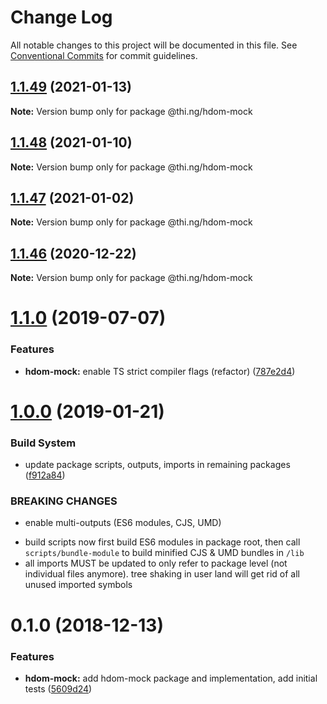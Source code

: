 # Change Log

All notable changes to this project will be documented in this file.
See [Conventional Commits](https://conventionalcommits.org) for commit guidelines.

## [1.1.49](https://github.com/thi-ng/umbrella/compare/@thi.ng/hdom-mock@1.1.48...@thi.ng/hdom-mock@1.1.49) (2021-01-13)

**Note:** Version bump only for package @thi.ng/hdom-mock





## [1.1.48](https://github.com/thi-ng/umbrella/compare/@thi.ng/hdom-mock@1.1.47...@thi.ng/hdom-mock@1.1.48) (2021-01-10)

**Note:** Version bump only for package @thi.ng/hdom-mock





## [1.1.47](https://github.com/thi-ng/umbrella/compare/@thi.ng/hdom-mock@1.1.46...@thi.ng/hdom-mock@1.1.47) (2021-01-02)

**Note:** Version bump only for package @thi.ng/hdom-mock





## [1.1.46](https://github.com/thi-ng/umbrella/compare/@thi.ng/hdom-mock@1.1.45...@thi.ng/hdom-mock@1.1.46) (2020-12-22)

**Note:** Version bump only for package @thi.ng/hdom-mock





# [1.1.0](https://github.com/thi-ng/umbrella/compare/@thi.ng/hdom-mock@1.0.16...@thi.ng/hdom-mock@1.1.0) (2019-07-07)

### Features

* **hdom-mock:** enable TS strict compiler flags (refactor) ([787e2d4](https://github.com/thi-ng/umbrella/commit/787e2d4))

# [1.0.0](https://github.com/thi-ng/umbrella/compare/@thi.ng/hdom-mock@0.1.5...@thi.ng/hdom-mock@1.0.0) (2019-01-21)

### Build System

* update package scripts, outputs, imports in remaining packages ([f912a84](https://github.com/thi-ng/umbrella/commit/f912a84))

### BREAKING CHANGES

* enable multi-outputs (ES6 modules, CJS, UMD)

- build scripts now first build ES6 modules in package root, then call
  `scripts/bundle-module` to build minified CJS & UMD bundles in `/lib`
- all imports MUST be updated to only refer to package level
  (not individual files anymore). tree shaking in user land will get rid of
  all unused imported symbols

# 0.1.0 (2018-12-13)

### Features

* **hdom-mock:** add hdom-mock package and implementation, add initial tests ([5609d24](https://github.com/thi-ng/umbrella/commit/5609d24))

